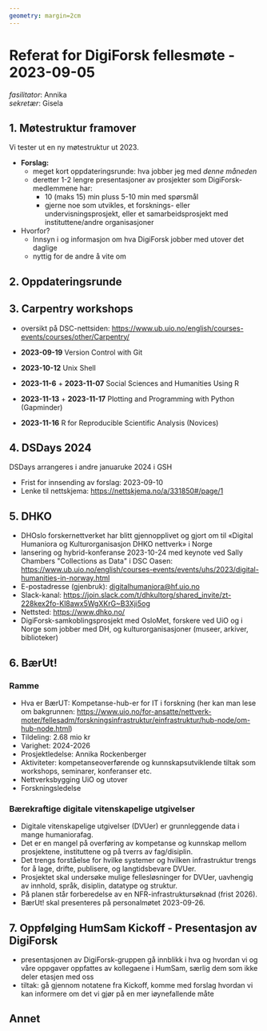 ```yaml
---
geometry: margin=2cm
---
```


# Referat for DigiForsk fellesmøte - 2023-09-05

*fasilitator*: Annika   
*sekretær*: Gisela 

## 1. Møtestruktur framover

 Vi tester ut en ny møtestruktur ut 2023.
 
- **Forslag:**
  - meget kort oppdateringsrunde: hva jobber jeg med *denne måneden*
  - deretter 1-2 lengre presentasjoner av prosjekter som DigiForsk-medlemmene har:
    - 10 (maks 15) min pluss 5-10 min med spørsmål
    - gjerne noe som utvikles, et forsknings- eller undervisningsprosjekt, eller et samarbeidsprosjekt med instituttene/andre organisasjoner
- Hvorfor?
  - Innsyn i og informasjon om hva DigiForsk jobber med utover det daglige
  - nyttig for de andre å vite om

## 2. Oppdateringsrunde

## 3. Carpentry workshops

- oversikt på DSC-nettsiden: https://www.ub.uio.no/english/courses-events/courses/other/Carpentry/

- **2023-09-19** Version Control with Git
- **2023-10-12** Unix Shell
- **2023-11-6** + **2023-11-07** Social Sciences and Humanities Using R
- **2023-11-13** + **2023-11-17** Plotting and Programming with Python (Gapminder)
- **2023-11-16** R for Reproducible Scientific Analysis (Novices)

## 4. DSDays 2024

DSDays arrangeres i andre januaruke 2024 i GSH
- Frist for innsending av forslag: 2023-09-10
- Lenke til nettskjema: https://nettskjema.no/a/331850#/page/1

## 5. DHKO

- DHOslo forskernettverket har blitt gjennopplivet og gjort om til «Digital Humaniora og Kulturorganisasjon DHKO nettverk» i Norge
- lansering og hybrid-konferanse 2023-10-24 med keynote ved Sally Chambers "Collections as Data" i DSC Oasen: https://www.ub.uio.no/english/courses-events/events/uhs/2023/digital-humanities-in-norway.html
- E-postadresse (gjenbruk): digitalhumaniora@hf.uio.no
- Slack-kanal: https://join.slack.com/t/dhkultorg/shared_invite/zt-228kex2fo-Kl8awx5WgXKrG~B3Xji5og 
- Nettsted: https://www.dhko.no/
- DigiForsk-samkoblingsprosjekt med OsloMet, forskere ved UiO og i Norge som jobber med DH, og kulturorganisasjoner (museer, arkiver, biblioteker)

## 6. BærUt!

### Ramme

- Hva er BærUT: Kompetanse-hub-er for IT i forskning (her kan man lese om bakgrunnen: https://www.uio.no/for-ansatte/nettverk-moter/fellesadm/forskningsinfrastruktur/einfrastruktur/hub-node/om-hub-node.html)
- Tildeling: 2.68 mio kr
- Varighet: 2024-2026
- Prosjektledelse: Annika Rockenberger
- Aktiviteter: kompetanseoverførende og kunnskapsutviklende tiltak som workshops, seminarer, konferanser etc.
- Nettverksbygging UiO og utover
- Forskningsledelse

### Bærekraftige digitale vitenskapelige utgivelser

- Digitale vitenskapelige utgivelser (DVUer) er grunnleggende data i mange humaniorafag.
- Det er en mangel på overføring av kompetanse og kunnskap mellom prosjektene, instituttene og på tverrs av fag/disiplin.
- Det trengs forståelse for hvilke systemer og hvilken infrastruktur trengs for å lage, drifte, publisere, og langtidsbevare DVUer.
- Prosjektet skal undersøke mulige fellesløsninger for DVUer, uavhengig av innhold, språk, disiplin, datatype og struktur.
- På planen står forberedelse av en NFR-infrastruktursøknad (frist 2026).
- BærUt! skal presenteres på personalmøtet 2023-09-26.

## 7. Oppfølging HumSam Kickoff - Presentasjon av DigiForsk

- presentasjonen av DigiForsk-gruppen gå innblikk i hva og hvordan vi og våre oppgaver oppfattes av kollegaene i HumSam, særlig dem som ikke deler etasjen med oss
- tiltak: gå gjennom notatene fra Kickoff, komme med forslag hvordan vi kan informere om det vi gjør på en mer iøynefallende måte

## Annet
